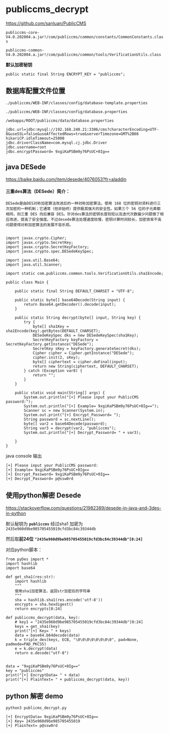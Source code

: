 # publiccms_decrypt

https://github.com/sanluan/PublicCMS


`publiccms-core-V4.0.202004.a.jar!/com/publiccms/common/constants/CommonConstants.class`

`publiccms-common-V4.0.202004.a.jar!/com/publiccms/common/tools/VerificationUtils.class`

**默认加密秘钥**

```
public static final String ENCRYPT_KEY = "publiccms";
```

## 数据库配置文件位置

`./publiccms/WEB-INF/classes/config/database-template.properties`

`./publiccms/WEB-INF/classes/config/database.properties`

`/webapps/ROOT/publiccms/data/database.properties`

```
jdbc.url=jdbc:mysql://192.168.240.21:3306/cms?characterEncoding=UTF-8&useSSL=false&useAffectedRows=true&serverTimezone=GMT%2B08
hikariCP.idleTimeout=25000
jdbc.driverClassName=com.mysql.cj.jdbc.Driver
jdbc.username=root
jdbc.encryptPassword= 9xgiKaPSBm9y76PsUC+0Ig==
```


## java DESede

https://baike.baidu.com/item/desede/4076053?fr=aladdin

#### 三重des算法（DESede）简介：

```
DESede是由DES对称加密算法改进后的一种对称加密算法。使用 168 位的密钥对资料进行三次加密的一种机制；它通常（但非始终）提供极其强大的安全性。如果三个 56 位的子元素都相同，则三重 DES 向后兼容 DES。针对des算法的密钥长度较短以及迭代次数偏少问题做了相应改进，提高了安全强度。不过desede算法处理速度较慢，密钥计算时间较长，加密效率不高问题使得对称加密算法的发展不容乐观。

```

```

import javax.crypto.Cipher;
import javax.crypto.SecretKey;
import javax.crypto.SecretKeyFactory;
import javax.crypto.spec.DESedeKeySpec;

import java.util.Base64;
import java.util.Scanner;

import static com.publiccms.common.tools.VerificationUtils.sha1Encode;

public class Main {

    public static final String DEFAULT_CHARSET = "UTF-8";

    public static byte[] base64Decode(String input) {
        return Base64.getDecoder().decode(input);
    }

    public static String decrypt(byte[] input, String key) {
        try {
            byte[] sha1Key = sha1Encode(key).getBytes(DEFAULT_CHARSET);
            DESedeKeySpec dks = new DESedeKeySpec(sha1Key);
            SecretKeyFactory keyFactory = SecretKeyFactory.getInstance("DESede");
            SecretKey sKey = keyFactory.generateSecret(dks);
            Cipher cipher = Cipher.getInstance("DESede");
            cipher.init(2, sKey);
            byte[] ciphertext = cipher.doFinal(input);
            return new String(ciphertext, DEFAULT_CHARSET);
        } catch (Exception var8) {
            return "";
        }
    }

    public static void main(String[] args) {
        System.out.println("[+] Please input your PublicCMS password:");
        System.out.println("[+] Example= 9xgiKaPSBm9y76PsUC+0Ig==");
        Scanner sc = new Scanner(System.in);
        System.out.print("[+] Encrypt_Password= ");
        String password = sc.nextLine();
        byte[] var2 = base64Decode(password);
        String var3 = decrypt(var2, "publiccms");
        System.out.println("[+] Decrypt_Password= " + var3);

    }
}

```

java console 输出
```
[+] Please input your PublicCMS password:
[+] Example= 9xgiKaPSBm9y76PsUC+0Ig==
[+] Encrypt_Password= 9xgiKaPSBm9y76PsUC+0Ig==
[+] Decrypt_Password= p@ssw0rd
```

## 使用python解密 Desede

https://stackoverflow.com/questions/21982389/desede-in-java-and-3des-in-python

默认秘钥为 **`publiccms`** 经过sha1 加密为 `2435e960d9be985705455019cfd3bc84c39344db`

然后取**前24位** **`"2435e960d9be985705455019cfd3bc84c39344db"[0:24]`**

对应python脚本：

```
from pyDes import *
import hashlib
import base64

def get_sha1(res:str):
    import hashlib
    """
    使用sha1加密算法，返回str加密后的字符串
    """
    sha = hashlib.sha1(res.encode('utf-8'))
    encrypts = sha.hexdigest()
    return encrypts[0:24]

def publiccms_decrypt(data, key):
    # key1 = "2435e960d9be985705455019cfd3bc84c39344db"[0:24]
    keys = get_sha1(key)
    print("[+] Key= " + keys)
    data = base64.b64decode(data)
    k = triple_des(keys, ECB, "\0\0\0\0\0\0\0\0", pad=None, padmode=PAD_PKCS5)
    e = k.decrypt(data)
    return e.decode("utf-8")


data = "9xgiKaPSBm9y76PsUC+0Ig=="
key = "publiccms"
print("[+] EncryptData= " + data)
print("[+] PlainText= " + publiccms_decrypt(data, key))
```

## python 解密 demo
```
python3 publicms_decrypt.py

[+] EncryptData= 9xgiKaPSBm9y76PsUC+0Ig==
[+] Key= 2435e960d9be985705455019
[+] PlainText= p@ssw0rd
```
